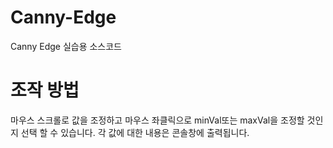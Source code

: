 # Canny-Edge
Canny Edge 실습용 소스코드

# 조작 방법
마우스 스크롤로 값을 조정하고 마우스 좌클릭으로 minVal또는 maxVal을 조정할 것인지 선택 할 수 있습니다.
각 값에 대한 내용은 콘솔창에 출력됩니다.